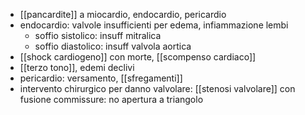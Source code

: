 - [[pancardite]] a miocardio, endocardio, pericardio
- endocardio: valvole insufficienti per edema, infiammazione lembi
	- soffio sistolico: insuff mitralica
	- soffio diastolico: insuff valvola aortica
- [[shock cardiogeno]] con morte, [[scompenso cardiaco]]
- [[terzo tono]], edemi declivi
- pericardio: versamento, [[sfregamenti]]
- intervento chirurgico per danno valvolare: [[stenosi valvolare]] con fusione commissure: no apertura a triangolo
